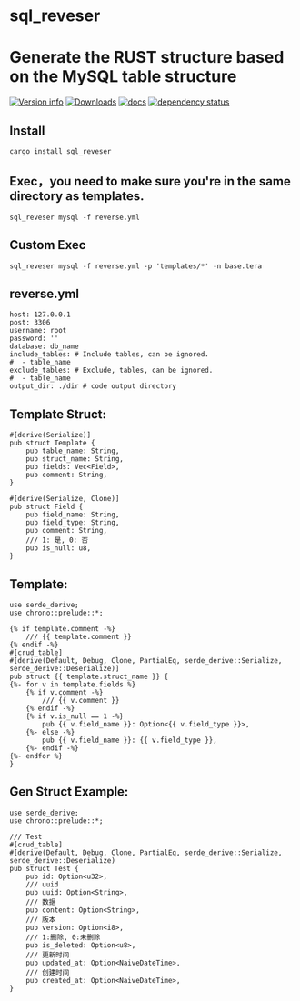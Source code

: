 # sql_reveser

# Generate the RUST structure based on the MySQL table structure
[![Version info](https://img.shields.io/crates/v/sql_reveser.svg)](https://crates.io/crates/sql_reveser)
[![Downloads](https://img.shields.io/crates/d/sql_reveser.svg?style=flat-square)](https://crates.io/crates/sql_reveser)
[![docs](https://img.shields.io/badge/docs-latest-blue.svg?style=flat-square)](https://docs.rs/sql_reveser)
[![dependency status](https://deps.rs/crate/sql_reveser/0.1.0/status.svg)](https://deps.rs/crate/sql_reveser)

## Install
    cargo install sql_reveser

## Exec，you need to make sure you're in the same directory as templates.
    sql_reveser mysql -f reverse.yml
## Custom Exec
    sql_reveser mysql -f reverse.yml -p 'templates/*' -n base.tera

## reverse.yml
    host: 127.0.0.1
    post: 3306
    username: root
    password: ''
    database: db_name
    include_tables: # Include tables, can be ignored.
    #  - table_name
    exclude_tables: # Exclude, tables, can be ignored.
    #  - table_name
    output_dir: ./dir # code output directory

## Template Struct:
    #[derive(Serialize)]
    pub struct Template {
        pub table_name: String,
        pub struct_name: String,
        pub fields: Vec<Field>, 
        pub comment: String,
    }

    #[derive(Serialize, Clone)]
    pub struct Field {
        pub field_name: String,
        pub field_type: String,
        pub comment: String,
        /// 1: 是, 0: 否
        pub is_null: u8,
    }

## Template:
    use serde_derive;
    use chrono::prelude::*;

    {% if template.comment -%}
        /// {{ template.comment }}
    {% endif -%}
    #[crud_table]
    #[derive(Default, Debug, Clone, PartialEq, serde_derive::Serialize, serde_derive::Deserialize)]
    pub struct {{ template.struct_name }} {
    {%- for v in template.fields %}
        {% if v.comment -%}
            /// {{ v.comment }}
        {% endif -%}
        {% if v.is_null == 1 -%}
            pub {{ v.field_name }}: Option<{{ v.field_type }}>,
        {%- else -%}
            pub {{ v.field_name }}: {{ v.field_type }},
        {%- endif -%}
    {%- endfor %}
    }

## Gen Struct Example:
    use serde_derive;
    use chrono::prelude::*;
    
    /// Test
    #[crud_table]
    #[derive(Default, Debug, Clone, PartialEq, serde_derive::Serialize, serde_derive::Deserialize)
    pub struct Test {
        pub id: Option<u32>,
        /// uuid
        pub uuid: Option<String>,
        /// 数据
        pub content: Option<String>,
        /// 版本
        pub version: Option<i8>,
        /// 1:删除, 0:未删除
        pub is_deleted: Option<u8>,
        /// 更新时间
        pub updated_at: Option<NaiveDateTime>,
        /// 创建时间
        pub created_at: Option<NaiveDateTime>,
    }

